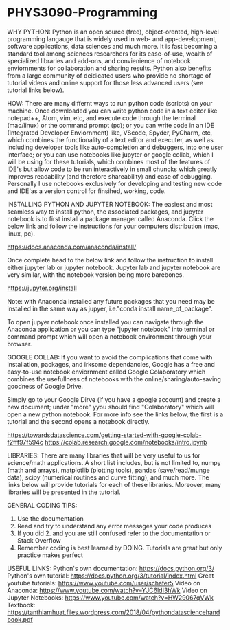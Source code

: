 # PHYS3090-Programming

WHY PYTHON:
Python is an open source (free), object-orented, high-level programming langauge that is widely used in web- and app-development, software applications, data sciences and much more. It is fast becoming a standard tool among sciences researchers for its ease-of-use, wealth of specialized libraries and add-ons, and convienience of notebook enviornments for collaboration and sharing results. Python also benefits from a large community of deidicated users who provide no shortage of tutorial videos and online support for those less advanced users (see tutorial links below).  

HOW:
There are many differnt ways to run python code (scripts) on your machine. Once downloaded you can write python code in a text editor like notepad++, Atom, vim, etc, and execute code through the terminal (mac/linux) or the command prompt (pc); or you can write code in an IDE (Integrated Developer Enviornment) like, VScode, Spyder, PyCharm, etc, which combines the functionality of a text editor and executer, as well as including developer tools like auto-completion and debuggers, into one user interface; or you can use notebooks like jupyter or google collab, which I will be using for these tutorials, which combines most of the features of IDE's but allow code to be run interactively in small chuncks which greatly improves readability (and therefore shareability) and ease of debugging. Personally I use notebooks exclusively for developing and testing new code and IDE'as a version control for finsihed, working, code. 

INSTALLING PYTHON AND JUPYTER NOTEBOOK:
The easiest and most seamless way to install python, the associated packages, and jupyter notebook is to first install a package manager called Anaconda. Click the below link and follow the instructions for your computers distribution (mac, linux, pc). 

https://docs.anaconda.com/anaconda/install/

Once complete head to the below link and follow the instruction to install either jupyter lab or jupyter notebook. Jupyter lab and jupyter notebook are very similar, with the notebook version being more barebones. 

https://jupyter.org/install

Note: with Anaconda installed any future packages that you need may be installed in the same way as jupyer, i.e."conda install name_of_package".

To open jupyer notebook once installed you can navigate through the Anaconda application or you can type "jupyter notebook" into terminal or command prompt which will open a notebook environment through your browser. 

GOOGLE COLLAB:
If you want to avoid the complications that come with installation, packages, and irksome dependancies, Google has a free and easy-to-use notebook enviornment called Google Colaboratory which combines the usefullness of notebooks with the online/sharing/auto-saving goodness of Google Drive. 

Simply go to your Google Dirve (if you have a google account) and create a new document; under "more" yyou should find "Colaboratory" which will open a new python notebook. For more info see the links below, the first is a tutorial and the second opens a notebook directly.

https://towardsdatascience.com/getting-started-with-google-colab-f2fff97f594c
https://colab.research.google.com/notebooks/intro.ipynb


LIBRARIES:
There are many libraries that will be very useful to us for science/math applications. A short list includes, but is not limited to, numpy (math and arrays), matplotlib (plotting tools), pandas (save/read/munge data), scipy (numerical routines and curve fitting), and much more. The links below will provide tutorials for each of these libraries. Moreover, many libraries will be presented in the tutorial. 

GENERAL CODING TIPS:
1. Use the documentation
2. Read and try to understand any error messages your code produces
3. If you did 2. and you are still confused refer to the documentation or Stack Overflow  
4. Remember coding is best learned by DOING. Tutorials are great but only practice makes perfect

USEFUL LINKS:
Python's own documentation: https://docs.python.org/3/
Python's own tutorial: https://docs.python.org/3/tutorial/index.html
Great youtube tutorials: https://www.youtube.com/user/schafer5
Video on Anaconda: https://www.youtube.com/watch?v=YJC6ldI3hWk
Video on Jupyter Notebooks: https://www.youtube.com/watch?v=HW29067qVWk
Textbook: https://tanthiamhuat.files.wordpress.com/2018/04/pythondatasciencehandbook.pdf
